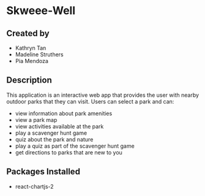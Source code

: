 # Skweee-Well

## Created by
- Kathryn Tan
- Madeline Struthers
- Pia Mendoza

## Description
This application is an interactive web app that provides the user with nearby outdoor parks that they can visit. Users can select a park and can:
- view information about park amenities
- view a park map
- view activities available at the park
- play a scavenger hunt game 
- quiz about the park and nature
- play a quiz as part of the scavenger hunt game
- get directions to parks that are new to you

## Packages Installed
- react-chartjs-2
